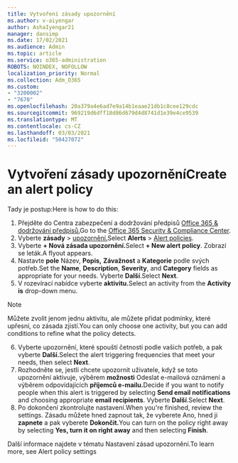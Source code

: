 ```yaml
---
title: Vytvoření zásady upozornění
ms.author: v-aiyengar
author: AshaIyengar21
manager: dansimp
ms.date: 17/02/2021
ms.audience: Admin
ms.topic: article
ms.service: o365-administration
ROBOTS: NOINDEX, NOFOLLOW
localization_priority: Normal
ms.collection: Adm_O365
ms.custom:
- "3200002"
- "7670"
ms.openlocfilehash: 20a379a4e6ad7e9a14b1eaae21db1c8cee129cdc
ms.sourcegitcommit: 969219d6dff18d86d679d4d8741d1e39e4ce9539
ms.translationtype: MT
ms.contentlocale: cs-CZ
ms.lasthandoff: 03/03/2021
ms.locfileid: "50427072"
---
```

# <a name="create-an-alert-policy"></a><span data-ttu-id="d7a0c-102">Vytvoření zásady upozornění</span><span class="sxs-lookup"><span data-stu-id="d7a0c-102">Create an alert policy</span></span>

<span data-ttu-id="d7a0c-103">Tady je postup:</span><span class="sxs-lookup"><span data-stu-id="d7a0c-103">Here is how to do this:</span></span>

1. <span data-ttu-id="d7a0c-104">Přejděte do Centra zabezpečení a dodržování předpisů [Office 365 & dodržování předpisů.](https://go.microsoft.com/fwlink/p/?linkid=2077143)</span><span class="sxs-lookup"><span data-stu-id="d7a0c-104">Go to the [Office 365 Security & Compliance Center](https://go.microsoft.com/fwlink/p/?linkid=2077143).</span></span>
1. <span data-ttu-id="d7a0c-105">Vyberte **zásady**  >  [upozornění.](https://go.microsoft.com/fwlink/?linkid=2103208)</span><span class="sxs-lookup"><span data-stu-id="d7a0c-105">Select **Alerts** > [Alert policies](https://go.microsoft.com/fwlink/?linkid=2103208).</span></span>
1. <span data-ttu-id="d7a0c-106">Vyberte **+ Nová zásada upozornění.**</span><span class="sxs-lookup"><span data-stu-id="d7a0c-106">Select **+ New alert policy**.</span></span> <span data-ttu-id="d7a0c-107">Zobrazí se leták.</span><span class="sxs-lookup"><span data-stu-id="d7a0c-107">A flyout appears.</span></span>
1. <span data-ttu-id="d7a0c-108">Nastavte **pole** Název, **Popis,** **Závažnost** a **Kategorie** podle svých potřeb.</span><span class="sxs-lookup"><span data-stu-id="d7a0c-108">Set the **Name**, **Description**, **Severity**, and **Category** fields as appropriate for your needs.</span></span> <span data-ttu-id="d7a0c-109">Vyberte **Další**.</span><span class="sxs-lookup"><span data-stu-id="d7a0c-109">Select **Next**.</span></span>
1. <span data-ttu-id="d7a0c-110">V rozevírací nabídce vyberte **aktivitu.**</span><span class="sxs-lookup"><span data-stu-id="d7a0c-110">Select an activity from the **Activity is** drop-down menu.</span></span>
> [!NOTE]
>  <span data-ttu-id="d7a0c-111">Můžete zvolit jenom jednu aktivitu, ale můžete přidat podmínky, které upřesní, co zásada zjistí.</span><span class="sxs-lookup"><span data-stu-id="d7a0c-111">You can only choose one activity, but you can add conditions to refine what the policy detects.</span></span>
6. <span data-ttu-id="d7a0c-112">Vyberte upozornění, které spouští četnosti podle vašich potřeb, a pak vyberte **Další.**</span><span class="sxs-lookup"><span data-stu-id="d7a0c-112">Select the alert triggering frequencies that meet your needs, then select **Next**.</span></span>
7. <span data-ttu-id="d7a0c-113">Rozhodněte se, jestli chcete upozornit uživatele, když se toto upozornění aktivuje, výběrem **možnosti** Odeslat e-mailová oznámení a výběrem odpovídajících **příjemců e-mailu.**</span><span class="sxs-lookup"><span data-stu-id="d7a0c-113">Decide if you want to notify people when this alert is triggered by selecting **Send email notifications** and choosing appropriate **email recipients**.</span></span> <span data-ttu-id="d7a0c-114">Vyberte **Další**.</span><span class="sxs-lookup"><span data-stu-id="d7a0c-114">Select **Next**.</span></span>
8. <span data-ttu-id="d7a0c-115">Po dokončení zkontrolujte nastavení.</span><span class="sxs-lookup"><span data-stu-id="d7a0c-115">When you're finished, review the settings.</span></span> <span data-ttu-id="d7a0c-116">Zásadu můžete hned zapnout tak, že vyberete Ano, hned ji **zapnete** a pak vyberete **Dokončit.**</span><span class="sxs-lookup"><span data-stu-id="d7a0c-116">You can turn on the policy right away by selecting **Yes, turn it on right away** and then selecting **Finish**.</span></span>

<span data-ttu-id="d7a0c-117">Další informace najdete v tématu Nastavení zásad upozornění.</span><span class="sxs-lookup"><span data-stu-id="d7a0c-117">To learn more, see Alert policy settings</span></span>

